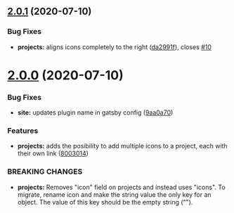 ## [2.0.1](https://github.com/addono/gatsby-theme-intro/compare/v2.0.0...v2.0.1) (2020-07-10)


### Bug Fixes

* **projects:** aligns icons completely to the right ([da2991f](https://github.com/addono/gatsby-theme-intro/commit/da2991f9b07feb77348ff3f668050d7a71f30fd1)), closes [#10](https://github.com/addono/gatsby-theme-intro/issues/10)

# [2.0.0](https://github.com/addono/gatsby-theme-intro/compare/v1.0.10...v2.0.0) (2020-07-10)


### Bug Fixes

* **site:** updates plugin name in gatsby config ([9aa0a70](https://github.com/addono/gatsby-theme-intro/commit/9aa0a708277592fd90199950380932dc9de198b8))


### Features

* **projects:** adds the posibility to add multiple icons to a project, each with their own link ([8003014](https://github.com/addono/gatsby-theme-intro/commit/8003014419da42d1609853f6843bfd66069fc0c5))


### BREAKING CHANGES

* **projects:** Removes "icon" field on projects and instead uses "icons". To migrate, rename icon
and make the string value the only key for an object. The value of this key should be the empty
string ("").
